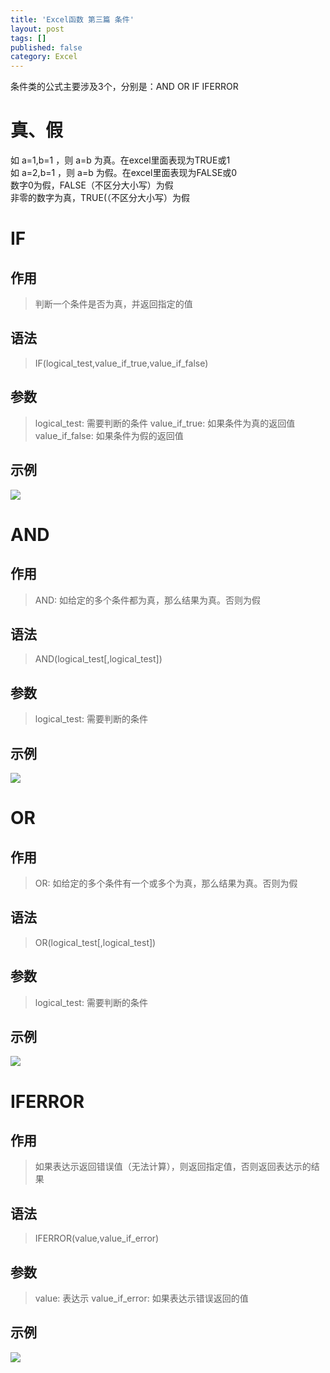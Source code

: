 ```yaml
---
title: 'Excel函数 第三篇 条件'
layout: post
tags: []
published: false
category: Excel
---
```

条件类的公式主要涉及3个，分别是：AND OR IF IFERROR

# 真、假
如 a=1,b=1 ，则 a=b 为真。在excel里面表现为TRUE或1  
如 a=2,b=1 ，则 a=b 为假。在excel里面表现为FALSE或0  
数字0为假，FALSE（不区分大小写）为假  
非零的数字为真，TRUE(（不区分大小写）为假  

# IF

## 作用
> 判断一个条件是否为真，并返回指定的值

## 语法
> IF(logical_test,value_if_true,value_if_false)

## 参数
> logical_test: 需要判断的条件
> value_if_true: 如果条件为真的返回值
> value_if_false: 如果条件为假的返回值

## 示例

![](http://ww1.sinaimg.cn/mw690/006r5hvWgy1ft3nwtdotlj30la05vgm2.jpg)

# AND

## 作用
> AND: 如给定的多个条件都为真，那么结果为真。否则为假

## 语法
> AND(logical_test[,logical_test])

## 参数
> logical_test: 需要判断的条件

## 示例

![](http://ww1.sinaimg.cn/mw690/006r5hvWgy1ft3oa59s6jj30to04maae.jpg)

# OR

## 作用
> OR: 如给定的多个条件有一个或多个为真，那么结果为真。否则为假

## 语法
> OR(logical_test[,logical_test])

## 参数
> logical_test: 需要判断的条件

## 示例

![](http://ww1.sinaimg.cn/mw690/006r5hvWgy1ft3o7793svj30ts04cdg6.jpg)

# IFERROR

## 作用
> 如果表达示返回错误值（无法计算），则返回指定值，否则返回表达示的结果

## 语法
> IFERROR(value,value_if_error)

## 参数
> value: 表达示
> value_if_error: 如果表达示错误返回的值

## 示例

![](http://ww1.sinaimg.cn/mw690/006r5hvWgy1ft3ud184wyj30m402omx9.jpg)